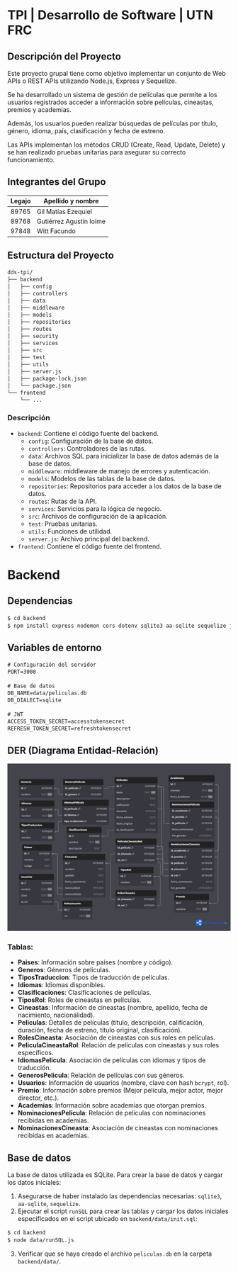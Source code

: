 # TPI | Desarrollo de Software | UTN FRC

## Descripción del Proyecto
Este proyecto grupal tiene como objetivo implementar un conjunto de Web APIs o REST APIs utilizando Node.js, Express y Sequelize. 

Se ha desarrollado un sistema de gestión de películas que permite a los usuarios registrados acceder a información sobre películas, cineastas, premios y academias.

Además, los usuarios pueden realizar búsquedas de películas por título, género, idioma, país, clasificación y fecha de estreno.

Las APIs implementan los métodos CRUD (Create, Read, Update, Delete) y se han realizado pruebas unitarias para asegurar su correcto funcionamiento.


## Integrantes del Grupo

| Legajo | Apellido y nombre       |
|--------|-------------------------|
|89765   | Gil Matías Ezequiel     |
|89768   | Gutiérrez Agustin Ioime |
|97848   | Witt Facundo            |

## Estructura del Proyecto

```
dds-tpi/
├── backend
│   ├── config
│   ├── controllers
│   ├── data
│   ├── middleware
│   ├── models
│   ├── repositories
│   ├── routes
│   ├── security
│   ├── services
│   ├── src
│   ├── test
│   ├── utils
│   ├── server.js
│   ├── package-lock.json
│   └── package.json
└── frontend
    └── ...
```
### Descripción
- ```backend```: Contiene el código fuente del backend.
    - ```config```: Configuración de la base de datos.
    - ```controllers```: Controladores de las rutas.
    - ```data```: Archivos SQL para inicializar la base de datos además de la base de datos.
    - ```middleware```: middleware de manejo de errores y autenticación.
    - ```models```: Modelos de las tablas de la base de datos.
    - ```repositories```: Repositorios para acceder a los datos de la base de datos.
    - ```routes```: Rutas de la API.
    - ```services```: Servicios para la lógica de negocio.
    - ```src```: Archivos de configuración de la aplicación.
    - ```test```: Pruebas unitarias.
    - ```utils```: Funciones de utilidad.
    - ```server.js```: Archivo principal del backend.
- ```frontend```: Contiene el código fuente del frontend.

# Backend

## Dependencias
```bash
$ cd backend
$ npm install express nodemon cors dotenv sqlite3 aa-sqlite sequelize jsonwebtoken jest supertest @babel/core @babel/preset-env babel-jest bcrypt winston
```

## Variables de entorno
```env
# Configuración del servidor
PORT=3000

# Base de datos
DB_NAME=data/peliculas.db
DB_DIALECT=sqlite

# JWT
ACCESS_TOKEN_SECRET=accesstokensecret
REFRESH_TOKEN_SECRET=refreshtokensecret

```

## DER (Diagrama Entidad-Relación)
![ERD](images/ERD.png)

### Tablas:
- **Paises**: Información sobre países (nombre y código).
- **Generos**: Géneros de películas.
- **TiposTraduccion**: Tipos de traducción de películas.
- **Idiomas**: Idiomas disponibles.
- **Clasificaciones**: Clasificaciones de películas.
- **TiposRol**: Roles de cineastas en películas.
- **Cineastas**: Información de cineastas (nombre, apellido, fecha de nacimiento, nacionalidad).
- **Peliculas**: Detalles de películas (título, descripción, calificación, duración, fecha de estreno, título original, clasificación).
- **RolesCineasta**: Asociación de cineastas con sus roles en películas.
- **PeliculaCineastaRol**: Relación de películas con cineastas y sus roles específicos.
- **IdiomasPelicula**: Asociación de películas con idiomas y tipos de traducción.
- **GenerosPelicula**: Relación de películas con sus géneros.
- **Usuarios**: Información de usuarios (nombre, clave con hash `bcrypt`, rol).
- **Premio**: Información sobre premios (Mejor película, mejor actor, mejor director, etc.).
- **Academias**: Información sobre academias que otorgan premios.
- **NominacionesPelicula**: Relación de películas con nominaciones recibidas en academias.
- **NominacionesCineasta**: Asociación de cineastas con nominaciones recibidas en academias.


## Base de datos
La base de datos utilizada es SQLite. Para crear la base de datos y cargar los datos iniciales:
1. Asegurarse de haber instalado las dependencias necesarias: ```sqlite3```, ```aa-sqlite```, ```sequelize```.
2. Ejecutar el script ```runSQL``` para crear las tablas y cargar los datos iniciales especificados en el script ubicado en ```backend/data/init.sql```:
```bash
$ cd backend
$ node data/runSQL.js
```
3. Verificar que se haya creado el archivo ```peliculas.db``` en la carpeta ```backend/data/```.